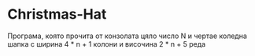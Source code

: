 # Christmas-Hat
Програма, която прочита от конзолата цяло число N и чертае коледна шапка с ширина 4 * n + 1 колони и височина 2 * n + 5 реда 
